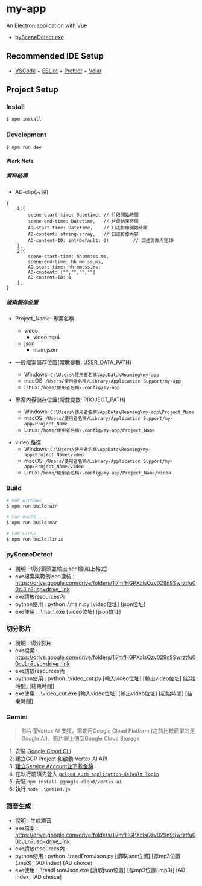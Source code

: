 # my-app

An Electron application with Vue

- [pySceneDetect exe](https://drive.google.com/drive/folders/1I7mfHGPXclsQzv029n9Swrztfu00cJLn?usp=drive_link)

## Recommended IDE Setup

- [VSCode](https://code.visualstudio.com/) + [ESLint](https://marketplace.visualstudio.com/items?itemName=dbaeumer.vscode-eslint) + [Prettier](https://marketplace.visualstudio.com/items?itemName=esbenp.prettier-vscode) + [Volar](https://marketplace.visualstudio.com/items?itemName=Vue.volar)

## Project Setup

### Install

```bash
$ npm install
```

### Development

```bash
$ npm run dev
```

#### Work Note
##### 資料結構
* AD-clip(片段)
```
{
    1:{
        scene-start-time: Datetime, // 片段開始時間
        scene-end-time: Datetime,   // 片段結束時間
        AD-start-time: Datetime,    // 口述影像開始時間
        AD-content: string-array,   // 口述影像內容
        AD-content-ID: int(Default: 0)         // 口述影像內容ID
    },
    2:{
        scene-start-time: hh:mm:ss.ms,
        scene-end-time: hh:mm:ss.ms,
        AD-start-time: hh:mm:ss.ms,
        AD-content: ["","","",""]
        AD-content-ID: 0
    },
}
```

##### 檔案儲存位置

- Project_Name: 專案名稱
  - video
    - video.mp4
  - json
    - main.json

- 一般檔案儲存位置(常數變數: USER_DATA_PATH)
  - Windows: `C:\Users\使用者名稱\AppData\Roaming\my-app`
  - macOS: `/Users/使用者名稱/Library/Application Support/my-app`
  - Linux: `/home/使用者名稱/.config/my-app`

- 專案內容儲存位置(常數變數: PROJECT_PATH)
  - Windows: `C:\Users\使用者名稱\AppData\Roaming\my-app\Project_Name`
  - macOS: `/Users/使用者名稱/Library/Application Support/my-app/Project_Name`
  - Linux: `/home/使用者名稱/.config/my-app/Project_Name`

* video 路徑
  - Windows: `C:\Users\使用者名稱\AppData\Roaming\my-app\Project_Name\video`
  - macOS: `/Users/使用者名稱/Library/Application Support/my-app/Project_Name/video`
  - Linux: `/home/使用者名稱/.config/my-app/Project_Name/video`

### Build

```bash
# For windows
$ npm run build:win

# For macOS
$ npm run build:mac

# For Linux
$ npm run build:linux
```
### pySceneDetect
- 說明 : 切分鏡頭並輸出json檔(如上格式)
- exe檔案與範例json連結 : https://drive.google.com/drive/folders/1I7mfHGPXclsQzv029n9Swrztfu00cJLn?usp=drive_link
- exe請放resources內
- python使用 : python .\main.py [video位址] [json位址] 
- exe使用 : .\main.exe [video位址] [json位址] 

### 切分影片
- 說明 : 切分影片
- exe檔案 : https://drive.google.com/drive/folders/1I7mfHGPXclsQzv029n9Swrztfu00cJLn?usp=drive_link
- exe請放resources內
- python使用 : python .\video_cut.py [輸入video位址] [輸出video位址] [起始時間] [結束時間]
- exe使用 : .\video_cut.exe [輸入video位址] [輸出video位址] [起始時間] [結束時間]

### Gemini
> 影片僅Vertex AI 支援，需使用Google Cloud Platform (之前比較簡單的是Google AI)，影片需上傳至Google Cloud Storage

1. 安裝 [Google Cloud CLI](https://cloud.google.com/sdk/docs/install)
2. 建立GCP Project 和啟動 Vertex AI API
3. [建立Service Account並下載金鑰](https://cloud.google.com/vertex-ai/docs/start/client-libraries#node.js)
4. 在執行前須先登入 [`gcloud auth application-default login`](https://cloud.google.com/docs/authentication/provide-credentials-adc?hl=zh-cn#local-dev)
5. 安裝 `npm install @google-cloud/vertex-ai`
6. 執行 `node .\gemini.js`

### 語音生成
- 說明 : 生成語音
- exe檔案 : https://drive.google.com/drive/folders/1I7mfHGPXclsQzv029n9Swrztfu00cJLn?usp=drive_link
- exe請放resources內
- python使用 : python .\readFromJson.py [讀取json位置] [存mp3位置(.mp3)] [AD index] [AD choice]
- exe使用 : .\readFromJson.exe [讀取json位置] [存mp3位置(.mp3)] [AD index] [AD choice]